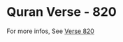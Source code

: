 # Quran Verse - 820 

For more infos, See [Verse 820](https://www.quranbookk.com/quran/search?q=820)